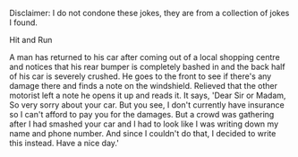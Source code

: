 Disclaimer: I do not condone these jokes, they are from a collection of jokes I found.

Hit and Run

A man has returned to his car after coming out of a local shopping centre and notices that his rear bumper is completely bashed in and the back half of his car is severely crushed. He goes to the front to see if there's any damage there and finds a note on the windshield. Relieved that the other motorist left a note he opens it up and reads it.
It says,
'Dear Sir or Madam, So very sorry about your car. But you see, I don't currently have insurance so I can't afford to pay you for the damages. But a crowd was gathering after I had smashed your car and I had to look like I was writing down my name and phone number. And since I couldn't do that, I decided to write this instead. Have a nice day.'

